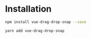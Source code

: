 # Installation

```bash
npm install vue-drag-drop-snap --save
```

```bash
yarn add vue-drag-drop-snap
```
